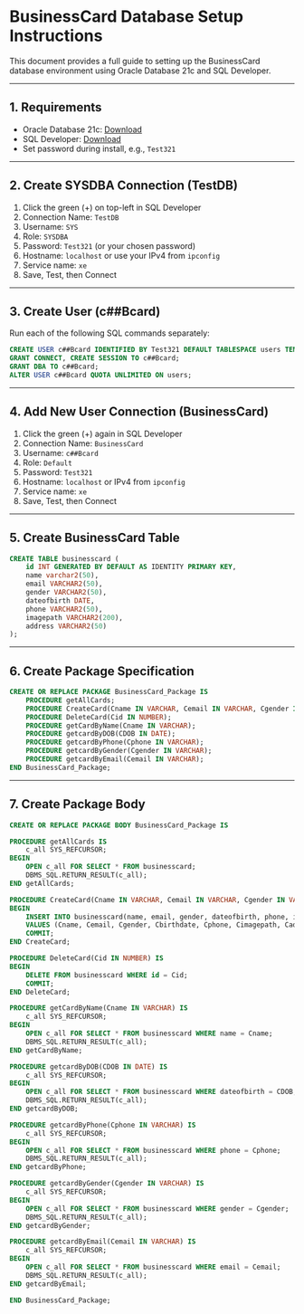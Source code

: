 # BusinessCard Database Setup Instructions

This document provides a full guide to setting up the BusinessCard database environment using Oracle Database 21c and SQL Developer.

---

## 1. Requirements

- Oracle Database 21c: [Download](https://www.oracle.com/database/technologies/oracle21c-windows-downloads.html)
- SQL Developer: [Download](https://www.oracle.com/database/sqldeveloper/)
- Set password during install, e.g., `Test321`

---

## 2. Create SYSDBA Connection (TestDB)

1. Click the green (+) on top-left in SQL Developer
2. Connection Name: `TestDB`
3. Username: `SYS`
4. Role: `SYSDBA`
5. Password: `Test321` (or your chosen password)
6. Hostname: `localhost` or use your IPv4 from `ipconfig`
7. Service name: `xe`
8. Save, Test, then Connect

---

## 3. Create User (c##Bcard)

Run each of the following SQL commands separately:

```sql
CREATE USER c##Bcard IDENTIFIED BY Test321 DEFAULT TABLESPACE users TEMPORARY TABLESPACE temp;
GRANT CONNECT, CREATE SESSION TO c##Bcard;
GRANT DBA TO c##Bcard;
ALTER USER c##Bcard QUOTA UNLIMITED ON users;
```

---

## 4. Add New User Connection (BusinessCard)

1. Click the green (+) again in SQL Developer
2. Connection Name: `BusinessCard`
3. Username: `c##Bcard`
4. Role: `Default`
5. Password: `Test321`
6. Hostname: `localhost` or IPv4 from `ipconfig`
7. Service name: `xe`
8. Save, Test, then Connect

---

## 5. Create BusinessCard Table

```sql
CREATE TABLE businesscard (
    id INT GENERATED BY DEFAULT AS IDENTITY PRIMARY KEY,
    name varchar2(50),
    email VARCHAR2(50),
    gender VARCHAR2(50),
    dateofbirth DATE,
    phone VARCHAR2(50),
    imagepath VARCHAR2(200),
    address VARCHAR2(50)
);
```

---

## 6. Create Package Specification

```sql
CREATE OR REPLACE PACKAGE BusinessCard_Package IS
    PROCEDURE getAllCards;
    PROCEDURE CreateCard(Cname IN VARCHAR, Cemail IN VARCHAR, Cgender IN VARCHAR, Cbirthdate IN DATE, Cphone IN VARCHAR, Cimagepath IN VARCHAR, Caddress IN VARCHAR);
    PROCEDURE DeleteCard(Cid IN NUMBER);
    PROCEDURE getCardByName(Cname IN VARCHAR);
    PROCEDURE getcardByDOB(CDOB IN DATE);
    PROCEDURE getcardByPhone(Cphone IN VARCHAR);
    PROCEDURE getcardByGender(Cgender IN VARCHAR);
    PROCEDURE getcardByEmail(Cemail IN VARCHAR);
END BusinessCard_Package;
```

---

## 7. Create Package Body

```sql
CREATE OR REPLACE PACKAGE BODY BusinessCard_Package IS

PROCEDURE getAllCards IS
    c_all SYS_REFCURSOR;
BEGIN
    OPEN c_all FOR SELECT * FROM businesscard;
    DBMS_SQL.RETURN_RESULT(c_all);
END getAllCards;

PROCEDURE CreateCard(Cname IN VARCHAR, Cemail IN VARCHAR, Cgender IN VARCHAR, Cbirthdate IN DATE, Cphone IN VARCHAR, Cimagepath IN VARCHAR, Caddress IN VARCHAR) IS
BEGIN
    INSERT INTO businesscard(name, email, gender, dateofbirth, phone, imagepath, address)
    VALUES (Cname, Cemail, Cgender, Cbirthdate, Cphone, Cimagepath, Caddress);
    COMMIT;
END CreateCard;

PROCEDURE DeleteCard(Cid IN NUMBER) IS
BEGIN
    DELETE FROM businesscard WHERE id = Cid;
    COMMIT;
END DeleteCard;

PROCEDURE getCardByName(Cname IN VARCHAR) IS
    c_all SYS_REFCURSOR;
BEGIN
    OPEN c_all FOR SELECT * FROM businesscard WHERE name = Cname;
    DBMS_SQL.RETURN_RESULT(c_all);
END getCardByName;

PROCEDURE getcardByDOB(CDOB IN DATE) IS
    c_all SYS_REFCURSOR;
BEGIN
    OPEN c_all FOR SELECT * FROM businesscard WHERE dateofbirth = CDOB;
    DBMS_SQL.RETURN_RESULT(c_all);
END getcardByDOB;

PROCEDURE getcardByPhone(Cphone IN VARCHAR) IS
    c_all SYS_REFCURSOR;
BEGIN
    OPEN c_all FOR SELECT * FROM businesscard WHERE phone = Cphone;
    DBMS_SQL.RETURN_RESULT(c_all);
END getcardByPhone;

PROCEDURE getcardByGender(Cgender IN VARCHAR) IS
    c_all SYS_REFCURSOR;
BEGIN
    OPEN c_all FOR SELECT * FROM businesscard WHERE gender = Cgender;
    DBMS_SQL.RETURN_RESULT(c_all);
END getcardByGender;

PROCEDURE getcardByEmail(Cemail IN VARCHAR) IS
    c_all SYS_REFCURSOR;
BEGIN
    OPEN c_all FOR SELECT * FROM businesscard WHERE email = Cemail;
    DBMS_SQL.RETURN_RESULT(c_all);
END getcardByEmail;

END BusinessCard_Package;
```
